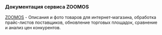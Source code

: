 ### **Документация сервиса ZOOMOS**

[ZOOMOS](http://zoomos.by/ "http://zoomos.by") - Описания и фото товаров для интернет-магазина, обработка прайс-листов поставщиков, обновление торговых площадок, сравнение и анализ цен конкурентов.

<!-- * [Автоматизированный импорт описаний и картинок](./services/product-descriptions.md "export:services:product-descriptions")
* [Обработка прайсов поставщиков](./services/sites-update/price-handler/index.yaml "export:services:prices-handler")
* [Обновление торговых площадок](./services/sites-update/onliner-update.md "export:services:monitoring")
* [Обновление Shop.by (через программу WinShop)](./services/product-descriptions.md#variant-dobavleniya-tovarov-v-winshop "export:services:portals")
* [Расценка товаров и формирование розничных цен](./services/sites-update/pricing/pricing.yaml "export:services:pricing")
* [Обновление цен и наличия на сайте](./services/sites-update/index.yaml "export:services:site-update")
* Загрузка базы Вашего магазина
* [Мониторинг цен конкурентов](./services/monitoring/index.yaml "export:services:monitoring-pricing")
* [Автоматическая загрузка прайс-листов](./services/sites-update/price-handler/price-handler-auto.md "export:services:price-tune") -->